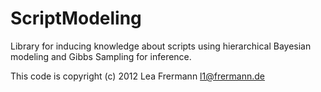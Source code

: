 ScriptModeling
==============

Library for inducing knowledge about scripts using hierarchical Bayesian modeling and Gibbs Sampling for inference.

This code is copyright (c) 2012 Lea Frermann <l1@frermann.de>